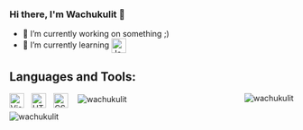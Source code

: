 ### Hi there, I'm Wachukulit 👋
- 🔭 I’m currently working on something ;)
- 🌱 I’m currently learning <img align="center" alt="JavaScript" width="26px" src="https://cdn.jsdelivr.net/gh/devicons/devicon/icons/javascript/javascript-original.svg" style="padding-right:10px;" />

## Languages and Tools:
<img align="left" alt="Visual Studio Code" width="26px" src="https://cdn.jsdelivr.net/gh/devicons/devicon/icons/vscode/vscode-original.svg" style="padding-right:10px;" />
<img align="left" alt="HTML5" width="26px" src="https://cdn.jsdelivr.net/gh/devicons/devicon/icons/html5/html5-original.svg" style="padding-right:10px;" />
<img align="left" alt="CSS3" width="26px" src="https://cdn.jsdelivr.net/gh/devicons/devicon/icons/css3/css3-original.svg" style="padding-right:10px;" />

<p><img align="right" src="https://github-readme-stats.vercel.app/api/top-langs/?username=wachukulit&&langs_count=8&theme=dark&hide_border=true" alt="wachukulit" /></p>
<p>&nbsp;<img align="center" src="https://github-readme-stats.vercel.app/api?username=wachukulit&show_icons=true&theme=dark&hide_border=true" alt="wachukulit" /></p>

<p><img align="center" src="https://github-readme-streak-stats.herokuapp.com?user=wachukulit&theme=dark&hide_border=true" background-color:powderblue; alt="wachukulit" /></p>
